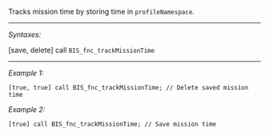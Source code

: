 Tracks mission time by storing time in `profileNamespace`.


---
*Syntaxes:*

[save, delete] call `BIS_fnc_trackMissionTime`

---
*Example 1:*

```sqf
[true, true] call BIS_fnc_trackMissionTime; // Delete saved mission time
```

*Example 2:*

```sqf
[true] call BIS_fnc_trackMissionTime; // Save mission time
```